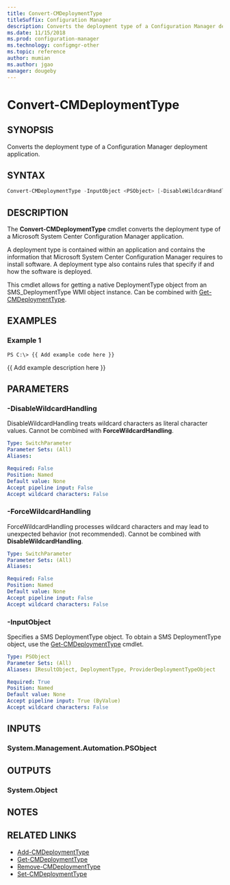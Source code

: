 ```yaml
---
title: Convert-CMDeploymentType
titleSuffix: Configuration Manager
description: Converts the deployment type of a Configuration Manager deployment application.
ms.date: 11/15/2018
ms.prod: configuration-manager
ms.technology: configmgr-other
ms.topic: reference
author: mumian
ms.author: jgao
manager: dougeby
---
```


# Convert-CMDeploymentType

## SYNOPSIS

Converts the deployment type of a Configuration Manager deployment application.

## SYNTAX

```powershell
Convert-CMDeploymentType -InputObject <PSObject> [-DisableWildcardHandling] [-ForceWildcardHandling]
```

## DESCRIPTION

The **Convert-CMDeploymentType** cmdlet converts the deployment type of a Microsoft System Center Configuration Manager application.

A deployment type is contained within an application and contains the information that Microsoft System Center Configuration Manager requires to install software.
A deployment type also contains rules that specify if and how the software is deployed.

This cmdlet allows for getting a native DeploymentType object from an SMS_DeploymentType WMI object instance. Can be combined with [Get-CMDeploymentType](Get-CMDeploymentType.md).

## EXAMPLES

### Example 1

```
PS C:\> {{ Add example code here }}
```

{{ Add example description here }}

## PARAMETERS

### -DisableWildcardHandling

DisableWildcardHandling treats wildcard characters as literal character values. Cannot be combined with **ForceWildcardHandling**.

```yaml
Type: SwitchParameter
Parameter Sets: (All)
Aliases:

Required: False
Position: Named
Default value: None
Accept pipeline input: False
Accept wildcard characters: False
```

### -ForceWildcardHandling

ForceWildcardHandling processes wildcard characters and may lead to unexpected behavior (not recommended). Cannot be combined with **DisableWildcardHandling**.

```yaml
Type: SwitchParameter
Parameter Sets: (All)
Aliases:

Required: False
Position: Named
Default value: None
Accept pipeline input: False
Accept wildcard characters: False
```

### -InputObject

Specifies a SMS DeploymentType object. To obtain a SMS DeploymentType object, use the [Get-CMDeploymentType](Get-CMDeploymentType.md) cmdlet.

```yaml
Type: PSObject
Parameter Sets: (All)
Aliases: IResultObject, DeploymentType, ProviderDeploymentTypeObject

Required: True
Position: Named
Default value: None
Accept pipeline input: True (ByValue)
Accept wildcard characters: False
```

## INPUTS

### System.Management.Automation.PSObject

## OUTPUTS

### System.Object

## NOTES

## RELATED LINKS

* [Add-CMDeploymentType](Add-CMDeploymentType.md)
* [Get-CMDeploymentType](Add-CMDeploymentType.md)
* [Remove-CMDeploymentType](Remove-CMDeploymentType.md)
* [Set-CMDeploymentType](Set-CMDeploymentType.md)
